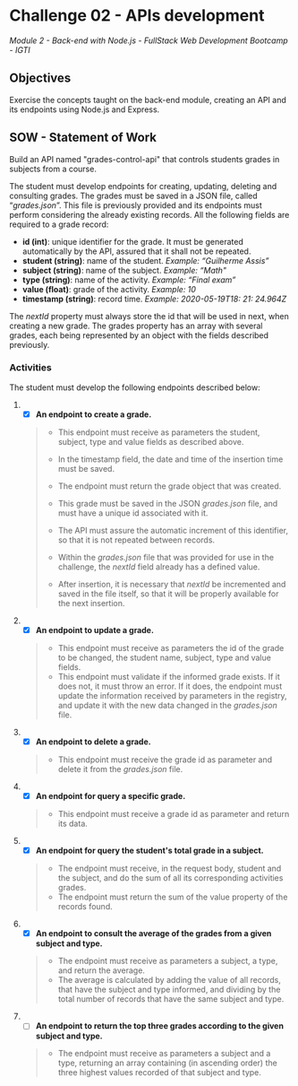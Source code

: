 # Challenge 02 - APIs development

_Module 2 - Back-end with Node.js - FullStack Web Development Bootcamp - IGTI_

## Objectives

Exercise the concepts taught on the back-end module, creating an API and its endpoints using Node.js and Express.

## SOW - Statement of Work

Build an API named "grades-control-api" that controls students grades in subjects from a course.

The student must develop endpoints for creating, updating, deleting and consulting grades. The grades must be saved in a JSON file, called “_grades.json_”. This file is previously provided and its endpoints must perform considering the already existing records.
All the following fields are required to a grade record:

-   **id (int)**: unique identifier for the grade. It must be generated automatically by the API, assured that it shall not be repeated.
-   **student (string)**: name of the student. _Example: “Guilherme Assis”_
-   **subject (string)**: name of the subject. _Example: “Math"_
-   **type (string)**: name of the activity. _Example: “Final exam”_
-   **value (float)**: grade of the activity. _Example: 10_
-   **timestamp (string)**: record time. _Example: 2020-05-19T18: 21: 24.964Z_

The _nextId_ property must always store the id that will be used in next, when creating a new grade. The grades property has an array with several grades, each being represented by an object with the fields described previously.

### Activities

The student must develop the following endpoints described below:

1.  -   [x] **An endpoint to create a grade.**

    > -   This endpoint must receive as parameters the student, subject, type and value fields as described above.
    >
    > -   In the timestamp field, the date and time of the insertion time must be saved.
    >
    > -   The endpoint must return the grade object that was created.
    >
    > -   This grade must be saved in the JSON _grades.json_ file, and must have a unique id associated with it.
    > -   The API must assure the automatic increment of this identifier, so that it is not repeated between records.
    > -   Within the _grades.json_ file that was provided for use in the challenge, the _nextId_ field already has a defined value.
    > -   After insertion, it is necessary that _nextId_ be incremented and saved in the file itself, so that it will be properly available for the next insertion.

2.  -   [x] **An endpoint to update a grade.**

    > -   This endpoint must receive as parameters the id of the grade to be changed, the student name, subject, type and value fields.
    > -   This endpoint must validate if the informed grade exists. If it does not, it must throw an error. If it does, the endpoint must update the information received by parameters in the registry, and update it with the new data changed in the _grades.json_ file.

3.  -   [x] **An endpoint to delete a grade.**

    > -   This endpoint must receive the grade id as parameter and delete it from the _grades.json_ file.

4.  -   [x] **An endpoint for query a specific grade.**

    > -   This endpoint must receive a grade id as parameter and return its data.

5.  -   [x] **An endpoint for query the student's total grade in a subject.**

    > -   The endpoint must receive, in the request body, student and the subject, and do the sum of all its corresponding activities grades.
    > -   The endpoint must return the sum of the value property of the records found.

6.  -   [x] **An endpoint to consult the average of the grades from a given subject and type.**

    > -   The endpoint must receive as parameters a subject, a type, and return the average.
    > -   The average is calculated by adding the value of all records, that have the subject and type informed, and dividing by the total number of records that have the same subject and type.

7.  -   [ ] **An endpoint to return the top three grades according to the given subject and type.**

    > -   The endpoint must receive as parameters a subject and a type, returning an array containing (in ascending order) the three highest values recorded of that subject and type.
